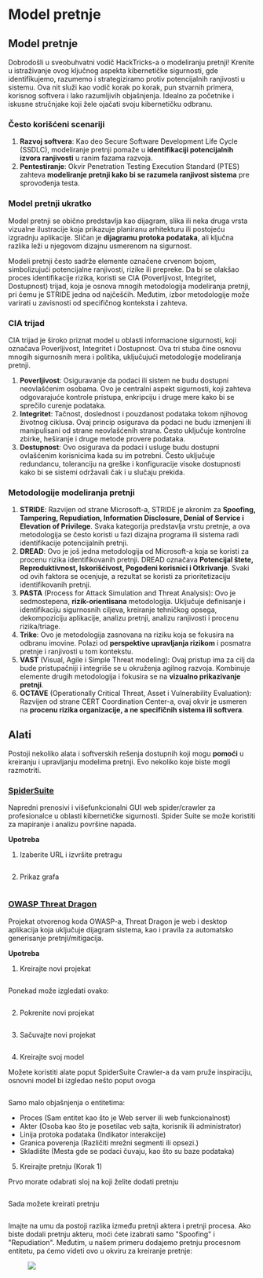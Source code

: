 # Model pretnje

## Model pretnje

Dobrodošli u sveobuhvatni vodič HackTricks-a o modeliranju pretnji! Krenite u istraživanje ovog ključnog aspekta kibernetičke sigurnosti, gde identifikujemo, razumemo i strategiziramo protiv potencijalnih ranjivosti u sistemu. Ova nit služi kao vodič korak po korak, pun stvarnih primera, korisnog softvera i lako razumljivih objašnjenja. Idealno za početnike i iskusne stručnjake koji žele ojačati svoju kibernetičku odbranu.

### Često korišćeni scenariji

1. **Razvoj softvera**: Kao deo Secure Software Development Life Cycle (SSDLC), modeliranje pretnji pomaže u **identifikaciji potencijalnih izvora ranjivosti** u ranim fazama razvoja.
2. **Pentestiranje**: Okvir Penetration Testing Execution Standard (PTES) zahteva **modeliranje pretnji kako bi se razumela ranjivost sistema** pre sprovođenja testa.

### Model pretnji ukratko

Model pretnji se obično predstavlja kao dijagram, slika ili neka druga vrsta vizualne ilustracije koja prikazuje planiranu arhitekturu ili postojeću izgradnju aplikacije. Sličan je **dijagramu protoka podataka**, ali ključna razlika leži u njegovom dizajnu usmerenom na sigurnost.

Modeli pretnji često sadrže elemente označene crvenom bojom, simbolizujući potencijalne ranjivosti, rizike ili prepreke. Da bi se olakšao proces identifikacije rizika, koristi se CIA (Poverljivost, Integritet, Dostupnost) trijad, koja je osnova mnogih metodologija modeliranja pretnji, pri čemu je STRIDE jedna od najčešćih. Međutim, izbor metodologije može varirati u zavisnosti od specifičnog konteksta i zahteva.

### CIA trijad

CIA trijad je široko priznat model u oblasti informacione sigurnosti, koji označava Poverljivost, Integritet i Dostupnost. Ova tri stuba čine osnovu mnogih sigurnosnih mera i politika, uključujući metodologije modeliranja pretnji.

1. **Poverljivost**: Osiguravanje da podaci ili sistem ne budu dostupni neovlašćenim osobama. Ovo je centralni aspekt sigurnosti, koji zahteva odgovarajuće kontrole pristupa, enkripciju i druge mere kako bi se sprečilo curenje podataka.
2. **Integritet**: Tačnost, doslednost i pouzdanost podataka tokom njihovog životnog ciklusa. Ovaj princip osigurava da podaci ne budu izmenjeni ili manipulisani od strane neovlašćenih strana. Često uključuje kontrolne zbirke, heširanje i druge metode provere podataka.
3. **Dostupnost**: Ovo osigurava da podaci i usluge budu dostupni ovlašćenim korisnicima kada su im potrebni. Često uključuje redundancu, toleranciju na greške i konfiguracije visoke dostupnosti kako bi se sistemi održavali čak i u slučaju prekida.

### Metodologije modeliranja pretnji

1. **STRIDE**: Razvijen od strane Microsoft-a, STRIDE je akronim za **Spoofing, Tampering, Repudiation, Information Disclosure, Denial of Service i Elevation of Privilege**. Svaka kategorija predstavlja vrstu pretnje, a ova metodologija se često koristi u fazi dizajna programa ili sistema radi identifikacije potencijalnih pretnji.
2. **DREAD**: Ovo je još jedna metodologija od Microsoft-a koja se koristi za procenu rizika identifikovanih pretnji. DREAD označava **Potencijal štete, Reproduktivnost, Iskorišćivost, Pogođeni korisnici i Otkrivanje**. Svaki od ovih faktora se ocenjuje, a rezultat se koristi za prioritetizaciju identifikovanih pretnji.
3. **PASTA** (Process for Attack Simulation and Threat Analysis): Ovo je sedmostepena, **rizik-orientisana** metodologija. Uključuje definisanje i identifikaciju sigurnosnih ciljeva, kreiranje tehničkog opsega, dekompoziciju aplikacije, analizu pretnji, analizu ranjivosti i procenu rizika/triage.
4. **Trike**: Ovo je metodologija zasnovana na riziku koja se fokusira na odbranu imovine. Polazi od **perspektive upravljanja rizikom** i posmatra pretnje i ranjivosti u tom kontekstu.
5. **VAST** (Visual, Agile i Simple Threat modeling): Ovaj pristup ima za cilj da bude pristupačniji i integriše se u okruženja agilnog razvoja. Kombinuje elemente drugih metodologija i fokusira se na **vizualno prikazivanje pretnji**.
6. **OCTAVE** (Operationally Critical Threat, Asset i Vulnerability Evaluation): Razvijen od strane CERT Coordination Center-a, ovaj okvir je usmeren na **procenu rizika organizacije, a ne specifičnih sistema ili softvera**.

## Alati

Postoji nekoliko alata i softverskih rešenja dostupnih koji mogu **pomoći** u kreiranju i upravljanju modelima pretnji. Evo nekoliko koje biste mogli razmotriti.

### [SpiderSuite](https://github.com/3nock/SpiderSuite)

Napredni prenosivi i višefunkcionalni GUI web spider/crawler za profesionalce u oblasti kibernetičke sigurnosti. Spider Suite se može koristiti za mapiranje i analizu površine napada.

**Upotreba**

1. Izaberite URL i izvršite pretragu

<figure><img src="../.gitbook/assets/threatmodel_spidersuite_1.png" alt=""><figcaption></figcaption></figure>

2. Prikaz grafa

<figure><img src="../.gitbook/assets/threatmodel_spidersuite_2.png" alt=""><figcaption></figcaption></figure>

### [OWASP Threat Dragon](https://github.com/OWASP/threat-dragon/releases)

Projekat otvorenog koda OWASP-a, Threat Dragon je web i desktop aplikacija koja uključuje dijagram sistema, kao i pravila za automatsko generisanje pretnji/mitigacija.

**Upotreba**

1. Kreirajte novi projekat

<figure><img src="../.gitbook/assets/create_new_project_1.jpg" alt=""><figcaption></figcaption></figure>

Ponekad može izgledati ovako:

<figure><img src="../.gitbook/assets/1_threatmodel_create_project.jpg" alt=""><figcaption></figcaption></figure>

2. Pokrenite novi projekat

<figure><img src="../.gitbook/assets/launch_new_project_2.jpg" alt=""><figcaption></figcaption></figure>

3. Sačuvajte novi projekat

<figure><img src="../.gitbook/assets/save_new_project.jpg" alt=""><figcaption></figcaption></figure>

4. Kreirajte svoj model

Možete koristiti alate poput SpiderSuite Crawler-a da vam pruže inspiraciju, osnovni model bi izgledao nešto poput ovoga

<figure><img src="../.gitbook/assets/0_basic_threat_model.jpg" alt=""><figcaption></figcaption></figure>

Samo malo objašnjenja o entitetima:

* Proces (Sam entitet kao što je Web server ili web funkcionalnost)
* Akter (Osoba kao što je posetilac veb sajta, korisnik ili administrator)
* Linija protoka podataka (Indikator interakcije)
* Granica poverenja (Različiti mrežni segmenti ili opsezi.)
* Skladište (Mesta gde se podaci čuvaju, kao što su baze podataka)

5. Kreirajte pretnju (Korak 1)

Prvo morate odabrati sloj na koji želite dodati pretnju

<figure><img src="../.gitbook/assets/3_threatmodel_chose-threat-layer.jpg" alt=""><figcaption></figcaption></figure>

Sada možete kreirati pretnju

<figure><img src="../.gitbook/assets/4_threatmodel_create-threat.jpg" alt=""><figcaption></figcaption></figure>

Imajte na umu da postoji razlika između pretnji aktera i pretnji procesa. Ako biste dodali pretnju akteru, moći ćete izabrati samo "Spoofing" i "Repudiation". Međutim, u našem primeru dodajemo pretnju procesnom entitetu, pa ćemo videti ovo u okviru za kreiranje pretnje:

<figure><img src="../.gitbook/assets/2_threatmodel_type-option.jpg"
